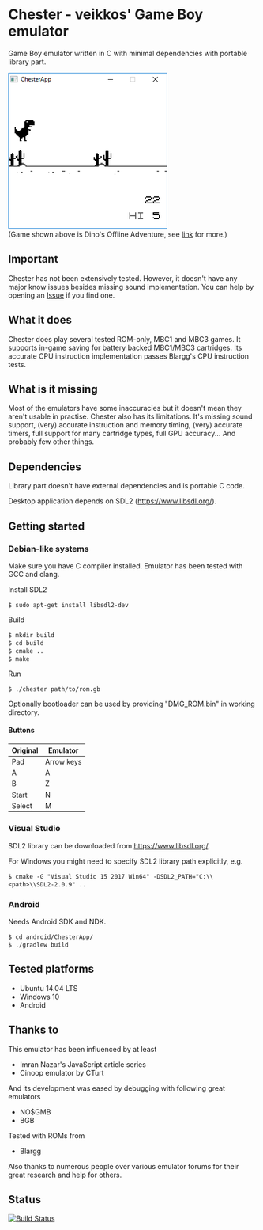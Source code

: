 # Chester - veikkos' Game Boy emulator

Game Boy emulator written in C with minimal dependencies with portable library part.

[![Screenshot](https://raw.githubusercontent.com/veikkos/chester/public/chester-dinos.png)](https://github.com/gingemonster/DinosOfflineAdventure)  
(Game shown above is Dino's Offline Adventure, see [link](https://github.com/gingemonster/DinosOfflineAdventure) for more.)

## Important ##

Chester has not been extensively tested. However, it doesn't have any major know issues besides missing sound implementation. You can help by opening an [Issue](https://github.com/veikkos/chester/issues) if you find one.

## What it does ##

Chester does play several tested ROM-only, MBC1 and MBC3 games. It supports in-game saving for battery backed MBC1/MBC3 cartridges. Its accurate CPU instruction implementation passes Blargg's CPU instruction tests.

## What is it missing ##

Most of the emulators have some inaccuracies but it doesn't mean they aren't usable in practise. Chester also has its limitations. It's missing sound support, (very) accurate instruction and memory timing, (very) accurate timers, full support for many cartridge types, full GPU accuracy... And probably few other things.

## Dependencies ##

Library part doesn't have external dependencies and is portable C code.

Desktop application depends on SDL2 (https://www.libsdl.org/).

## Getting started ##

### Debian-like systems ###

Make sure you have C compiler installed. Emulator has been tested with GCC and clang.

Install SDL2
```
$ sudo apt-get install libsdl2-dev
```

Build
```
$ mkdir build
$ cd build
$ cmake ..
$ make
```

Run
```
$ ./chester path/to/rom.gb
```

Optionally bootloader can be used by providing "DMG_ROM.bin" in working directory.

#### Buttons ####

| Original | Emulator   |
|----------|------------|
| Pad      | Arrow keys |
| A        | A          |
| B        | Z          |
| Start    | N          |
| Select   | M          |

### Visual Studio ###

SDL2 library can be downloaded from https://www.libsdl.org/.

For Windows you might need to specify SDL2 library path explicitly, e.g.
```
$ cmake -G "Visual Studio 15 2017 Win64" -DSDL2_PATH="C:\\<path>\\SDL2-2.0.9" ..
```

### Android ###

Needs Android SDK and NDK.

```
$ cd android/ChesterApp/
$ ./gradlew build
```

## Tested platforms ##

* Ubuntu 14.04 LTS
* Windows 10
* Android

## Thanks to ##

This emulator has been influenced by at least
* Imran Nazar's JavaScript article series
* Cinoop emulator by CTurt

And its development was eased by debugging with following great emulators
* NO$GMB
* BGB

Tested with ROMs from
* Blargg

Also thanks to numerous people over various emulator forums for their great research and help for others.

## Status

[![Build Status](https://api.travis-ci.org/veikkos/chester.svg?branch=public)](https://travis-ci.org/veikkos/chester)
